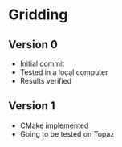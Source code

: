 # Gridding
## Version 0
- Initial commit
- Tested in a local computer
- Results verified

## Version 1
- CMake implemented
- Going to be tested on Topaz